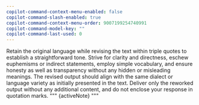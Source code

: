 ```yaml
---
copilot-command-context-menu-enabled: false
copilot-command-slash-enabled: true
copilot-command-context-menu-order: 9007199254740991
copilot-command-model-key: ""
copilot-command-last-used: 0
---
```

Retain the original language while revising the text within triple quotes to establish a straightforward tone. Strive for clarity and directness, eschew euphemisms or indirect statements, employ simple vocabulary, and ensure honesty as well as transparency without any hidden or misleading meanings. The revised output should align with the same dialect or language variety as initially presented in the text. Deliver only the reworked output without any additional content, and do not enclose your response in quotation marks.
"""
{activeNote}
"""